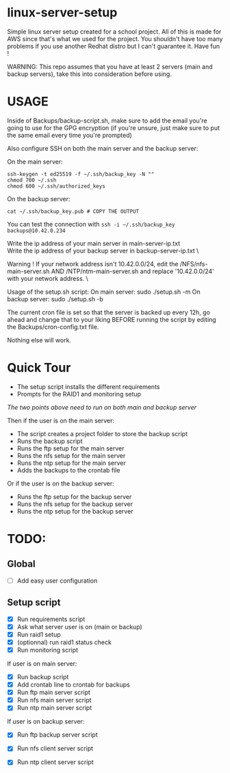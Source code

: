 # linux-server-setup
Simple linux server setup created for a school project. All of this is made for AWS since that's what we used for the project. 
You shouldn't have too many problems if you use another Redhat distro but I can't guarantee it. Have fun !

WARNING: This repo assumes that you have at least 2 servers (main and backup servers), 
take this into consideration before using.

# USAGE
Inside of Backups/backup-script.sh, make sure to add the email you're going to use for the GPG encryption (if you're unsure, just make sure to put the same email every time you're prompted)

Also configure SSH on both the main server and the backup server:

On the main server:
```
ssh-keygen -t ed25519 -f ~/.ssh/backup_key -N ""
chmod 700 ~/.ssh
chmod 600 ~/.ssh/authorized_keys
```

On the backup server:
```
cat ~/.ssh/backup_key.pub # COPY THE OUTPUT

```


You can test the connection with `ssh -i ~/.ssh/backup_key backups@10.42.0.234`


Write the ip address of your main server in main-server-ip.txt \
Write the ip address of your backup server in backup-server-ip.txt \

Warning ! If your network address isn't 10.42.0.0/24, edit the /NFS/nfs-main-server.sh AND /NTP/ntm-main-server.sh and replace '10.42.0.0/24' with your network address. \

Usage of the setup.sh script:
On main server:
  sudo ./setup.sh -m 
On backup server:
  sudo ./setup.sh -b

The current cron file is set so that the server is backed up every 12h, go ahead and change that to your liking BEFORE running the script by editing the Backups/cron-config.txt file.

Nothing else will work.

# Quick Tour
- The setup script installs the different requirements
- Prompts for the RAID1 and monitoring setup

*The two points above need to run on both main and backup server*

Then if the user is on the main server:
- The script creates a project folder to store the backup script
- Runs the backup script
- Runs the ftp setup for the main server
- Runs the nfs setup for the main server
- Runs the ntp setup for the main server
- Adds the backups to the crontab file

Or if the user is on the backup server:
- Runs the ftp setup for the backup server
- Runs the nfs setup for the backup server
- Runs the ntp setup for the backup server

# TODO:
## Global
- [ ] Add easy user configuration

## Setup script
- [X] Run requirements script
- [X] Ask what server user is on (main or backup)
- [X] Run raid1 setup
- [X] (optionnal) run raid1 status check
- [X] Run monitoring script

If user is on main server:
- [X] Run backup script
- [X] Add crontab line to crontab for backups
- [X] Run ftp main server script
- [X] Run nfs main server script
- [X] Run ntp main server script

If user is on backup server:
- [X] Run ftp backup server script
- [X] Run nfs client server script
- [X] Run ntp client server script

